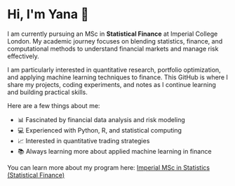 # Hi, I'm Yana 👋

I am currently pursuing an MSc in **Statistical Finance** at Imperial College London. My academic journey focuses on blending statistics, finance, and computational methods to understand financial markets and manage risk effectively.

I am particularly interested in quantitative research, portfolio optimization, and applying machine learning techniques to finance. This GitHub is where I share my projects, coding experiments, and notes as I continue learning and building practical skills.

Here are a few things about me:
- 📊 Fascinated by financial data analysis and risk modeling  
- 💻 Experienced with Python, R, and statistical computing  
- 📈 Interested in quantitative trading strategies  
- 📚 Always learning more about applied machine learning in finance  

You can learn more about my program here: [Imperial MSc in Statistics (Statistical Finance)](https://www.imperial.ac.uk/study/courses/postgraduate-taught/statistics-statistical-finance/)
